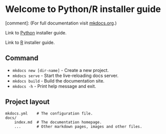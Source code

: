 # Welcome to Python/R installer guide

[comment]:  (For full documentation visit [mkdocs.org](https://www.mkdocs.org).)

Link to [Python](/Python/) installer guide.

Link to [R](/R/) installer guide.

## Command

* `mkdocs new [dir-name]` - Create a new project.
* `mkdocs serve` - Start the live-reloading docs server.
* `mkdocs build` - Build the documentation site.
* `mkdocs -h` - Print help message and exit.

## Project layout

    mkdocs.yml    # The configuration file.
    docs/
        index.md  # The documentation homepage.
        ...       # Other markdown pages, images and other files.
